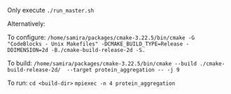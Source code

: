 Only execute `./run_master.sh`

Alternatively:

To configure:
`/home/samira/packages/cmake-3.22.5/bin/cmake -G "CodeBlocks - Unix Makefiles" -DCMAKE_BUILD_TYPE=Release -DDIMENSION=2d -B./cmake-build-release-2d -S.`


To build:
`/home/samira/packages/cmake-3.22.5/bin/cmake --build ./cmake-build-release-2d/  --target protein_aggregation -- -j 9`

To run: 
`cd <build-dir>`
`mpiexec -n 4 protein_aggregation`


